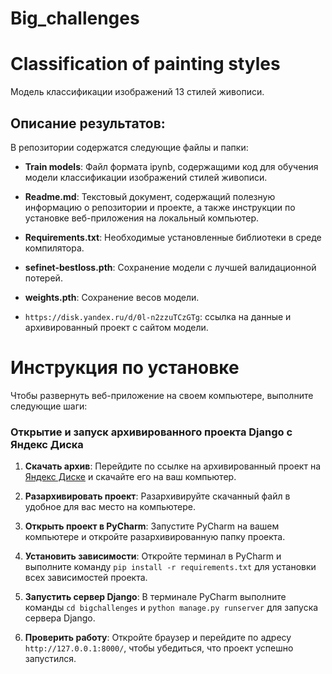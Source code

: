 # Big_challenges
# Classification of painting styles

Модель классификации изображений 13 стилей живописи.

## Описание результатов:

В репозитории содержатся следующие файлы и папки:

- **Train models**: Файл формата ipynb, содержащими код для обучения модели классификации изображений стилей живописи. 

- **Readme.md**: Текстовый документ, содержащий полезную информацию о репозитории и проекте, а также инструкции по установке веб-приложения на локальный компьютер.
- **Requirements.txt**: Необходимые установленные библиотеки в среде компилятора.
- **sefinet-bestloss.pth**: Сохранение модели с лучшей валидационной потерей.
- **weights.pth**: Сохранение весов модели.
- `https://disk.yandex.ru/d/0l-n2zzuTCzGTg`: ссылка на данные и архивированный проект с сайтом модели.
  
# Инструкция по установке

Чтобы развернуть веб-приложение на своем компьютере, выполните следующие шаги:
### Открытие и запуск архивированного проекта Django с Яндекс Диска

1. **Скачать архив**: Перейдите по ссылке на архивированный проект на [Яндекс Диске](https://disk.yandex.ru/d/0l-n2zzuTCzGTg) и скачайте его на ваш компьютер.

2. **Разархивировать проект**: Разархивируйте скачанный файл в удобное для вас место на компьютере.

3. **Открыть проект в PyCharm**: Запустите PyCharm на вашем компьютере и откройте разархивированную папку проекта.

4. **Установить зависимости**: Откройте терминал в PyCharm и выполните команду `pip install -r requirements.txt` для установки всех зависимостей проекта.

5. **Запустить сервер Django**: В терминале PyCharm выполните команды `cd bigchallenges` и `python manage.py runserver` для запуска сервера Django.

6. **Проверить работу**: Откройте браузер и перейдите по адресу `http://127.0.0.1:8000/`, чтобы убедиться, что проект успешно запустился.
